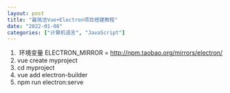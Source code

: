 ```yaml
---
layout: post
title: "最简洁Vue+Electron项目搭建教程"
date: "2022-01-08"
categories: ["计算机语言", "JavaScript"]
---
```


1.  环境变量 ELECTRON\_MIRROR = http://npm.taobao.org/mirrors/electron/
2. vue create myproject
3. cd myproject
4. vue add electron-builder
5. npm run electron:serve
